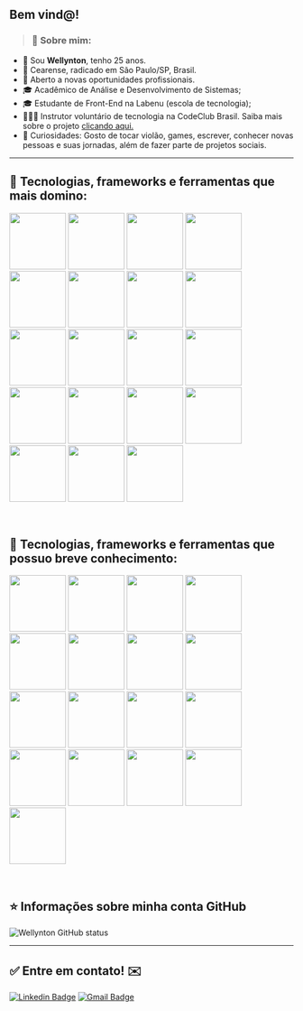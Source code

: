 ## Bem vind@!

>### 👦 Sobre mim: 
- 👋 Sou **Wellynton**, tenho 25 anos.
- 📌 Cearense, radicado em São Paulo/SP, Brasil.
- 💼 Aberto a novas oportunidades profissionais. 
- 🎓 Acadêmico de Análise e Desenvolvimento de Sistemas;
- 🎓 Estudante de Front-End na Labenu (escola de tecnologia);
- 👨🏻‍💻 Instrutor voluntário de tecnologia na CodeClub Brasil. Saiba mais sobre o projeto <a href="https://projects.raspberrypi.org/pt-BR/codeclub/">clicando aqui.</a>
- 🔭 Curiosidades: Gosto de tocar violão, games, escrever, conhecer novas pessoas e suas jornadas, além de fazer parte de projetos sociais. 

----

## 🚀 Tecnologias, frameworks e ferramentas que mais domino: 

<img src="https://cdn.jsdelivr.net/gh/devicons/devicon/icons/git/git-plain-wordmark.svg" width="100" height="100"/> <img src="https://cdn.jsdelivr.net/gh/devicons/devicon/icons/github/github-original-wordmark.svg" width="100" height="100"/> <img src="https://cdn.jsdelivr.net/gh/devicons/devicon/icons/html5/html5-original-wordmark.svg" width="100" height="100"/> <img src="https://cdn.jsdelivr.net/gh/devicons/devicon/icons/css3/css3-plain-wordmark.svg" width="100" height="100"/> <img src="https://cdn.jsdelivr.net/gh/devicons/devicon/icons/javascript/javascript-plain.svg" width="100" height="100" /> <img src="https://cdn.jsdelivr.net/gh/devicons/devicon/icons/react/react-original-wordmark.svg" width="100" height="100"/> <img src="https://cdn.jsdelivr.net/gh/devicons/devicon/icons/bash/bash-plain.svg" width="100" height="100"/> <img src="https://cdn.jsdelivr.net/gh/devicons/devicon/icons/bootstrap/bootstrap-plain-wordmark.svg" width="100" height="100" /> <img src="https://cdn.jsdelivr.net/gh/devicons/devicon/icons/canva/canva-original.svg" width="100" height="100"/> <img src="https://cdn.jsdelivr.net/gh/devicons/devicon/icons/codepen/codepen-plain.svg" width="100" height="100"/> <img src="https://cdn.jsdelivr.net/gh/devicons/devicon/icons/docker/docker-plain-wordmark.svg" width="100" height="100"/> <img src="https://cdn.jsdelivr.net/gh/devicons/devicon/icons/figma/figma-original.svg" width="100" height="100"/> <img src="https://cdn.jsdelivr.net/gh/devicons/devicon/icons/linux/linux-original.svg" width="100" height="100"/> <img src="https://cdn.jsdelivr.net/gh/devicons/devicon/icons/materialui/materialui-original.svg" width="100" height="100"/> <img src="https://cdn.jsdelivr.net/gh/devicons/devicon/icons/mysql/mysql-original-wordmark.svg" width="100" height="100"/> <img src="https://cdn.jsdelivr.net/gh/devicons/devicon/icons/vscode/vscode-original-wordmark.svg" width="100" height="100"/> <img src="https://cdn.jsdelivr.net/gh/devicons/devicon/icons/slack/slack-original-wordmark.svg" width="100" height="100"/> <img src="https://cdn.jsdelivr.net/gh/devicons/devicon/icons/trello/trello-plain-wordmark.svg" width="100" height="100"/> <img src="https://cdn.jsdelivr.net/gh/devicons/devicon/icons/ubuntu/ubuntu-plain-wordmark.svg" width="100" height="100"/>  

<br/>

## 🚀 Tecnologias, frameworks e ferramentas que possuo breve conhecimento: 
<img src="https://cdn.jsdelivr.net/gh/devicons/devicon/icons/amazonwebservices/amazonwebservices-plain-wordmark.svg" width="100" height="100" /> <img src="https://cdn.jsdelivr.net/gh/devicons/devicon/icons/python/python-original-wordmark.svg" width="100" height="100"/> <img src="https://cdn.jsdelivr.net/gh/devicons/devicon/icons/oracle/oracle-original.svg" width="100" height="100"/> <img src="https://cdn.jsdelivr.net/gh/devicons/devicon/icons/firebase/firebase-plain-wordmark.svg" width="100" height="100"/> <img src="https://cdn.jsdelivr.net/gh/devicons/devicon/icons/gatsby/gatsby-plain-wordmark.svg" width="100" height="100"/> <img src="https://cdn.jsdelivr.net/gh/devicons/devicon/icons/intellij/intellij-original-wordmark.svg" width="100" height="100"/> <img src="https://cdn.jsdelivr.net/gh/devicons/devicon/icons/java/java-original-wordmark.svg" width="100" height="100"/> <img src="https://cdn.jsdelivr.net/gh/devicons/devicon/icons/nodejs/nodejs-plain-wordmark.svg" width="100" height="100"/> <img src="https://cdn.jsdelivr.net/gh/devicons/devicon/icons/npm/npm-original-wordmark.svg" width="100" height="100"/> <img src="https://cdn.jsdelivr.net/gh/devicons/devicon/icons/photoshop/photoshop-line.svg" width="100" height="100"/> <img src="https://cdn.jsdelivr.net/gh/devicons/devicon/icons/raspberrypi/raspberrypi-original-wordmark.svg" width="100" height="100"/> <img src="https://cdn.jsdelivr.net/gh/devicons/devicon/icons/rails/rails-plain-wordmark.svg" width="100" height="100"/> <img src="https://cdn.jsdelivr.net/gh/devicons/devicon/icons/redis/redis-plain-wordmark.svg" width="100" height="100"/> <img src="https://cdn.jsdelivr.net/gh/devicons/devicon/icons/salesforce/salesforce-original.svg" width="100" height="100"/> <img src="https://cdn.jsdelivr.net/gh/devicons/devicon/icons/vim/vim-plain.svg" width="100" height="100"/> <img src="https://cdn.jsdelivr.net/gh/devicons/devicon/icons/webpack/webpack-original-wordmark.svg" width="100" height="100"/> <img src="https://cdn.jsdelivr.net/gh/devicons/devicon/icons/yarn/yarn-original-wordmark.svg" width="100" height="100"/>

<br/>

## ⭐ Informações sobre minha conta GitHub
![Wellynton GitHub status](https://github-readme-stats.vercel.app/api?username=wellbenicio&show_icons=true)

<hr>

## ✅ Entre em contato! ✉️

[![Linkedin Badge](https://img.shields.io/badge/-LinkedIn-blue?style=flat-square&logo=Linkedin&logoColor=white&link=https://linkedin.com/in/brunoluiss)](https://www.linkedin.com/in/wellynton-alves-benicio/)
 [![Gmail Badge](https://img.shields.io/badge/-wellynton.benicio@gmail.com-c14438?style=flat-square&logo=Gmail&logoColor=white&link=mailto:wellynton.benicio@gmail.com)](mailto:wellynton.benicio@gmail.com)
